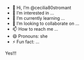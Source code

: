 - 👋 Hi, I’m @cecilia80stromant
- 👀 I’m interested in ...
- 🌱 I’m currently learning ...
- 💞️ I’m looking to collaborate on ...
- 📫 How to reach me ...
- 😄 Pronouns: she
- ⚡ Fun fact: ...

<!---
cecilia80stromant/cecilia80stromant is a ✨ special ✨ repository because its `README.md` (this file) appears on your GitHub profile.
You can click the Preview link to take a look at your changes.
--->
Yes!!!
